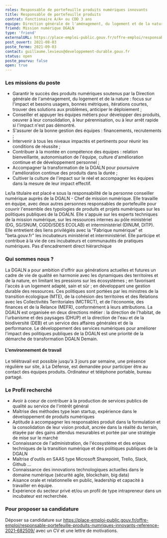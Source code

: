 ```yaml
---
roles: Responsable de portefeuille produits numériques innovants 
title: Responsable de portefeuille produits
contrat: Fonctionaire A/A+ ou CDD 3 ans
equipe: Direction générale de l'aménagement, du logement et de la nature
friend: Mission numérique DGALN
type: 'friend'
externalURL: https://place-emploi-public.gouv.fr/offre-emploi/responsable-portefeuille-produits-numriques-innovants-reference-2021-682509/
post_ouvert: 2021-08-03
poste_ferme: 2021-09-03
contact: guillaume.levieux@developpement-durable.gouv.fr
status: open
poste_pourvu: false
open: true
---
```



### Les missions du poste
- Garantir le succès des produits numériques soutenus par la Direction générale de l'aménagement, du logement et de la nature : focus sur l'impact et besoins usagers, bonnes métriques, itérations courtes, trouver des solutions aux problèmes, anticiper le déploiement ;
- Conseiller et appuyer les équipes métiers pour développer des produits, oeuvrer à leur consolidation, à leur pérennisation, ou à leur arrêt rapide si l'impact n'est pas démontré.
- S'assurer de la bonne gestion des équipes : financements, recrutements ;
- Intervenir à tous les niveaux impactés et pertinents pour réunir les conditions de réussite ;
- Contribuer à la montée en compétence des équipes : relation bienveillante, autonomisation de l'équipe, culture d'amélioration continue et de développement personnel ;
- Accompagner la transformation de la DGALN pour poursuivre l'amélioration continue des produits dans la durée ;
- Cultiver la culture de l'impact sur le réel et accompagner les équipes dans la mesure de leur impact effectif.

Le/la titulaire est placé·e sous la responsabilité de la personne conseiller numérique auprès de la DGALN - Chef de mission numérique. Elle travaille en équipe, avec deux autres personnes responsables de portefeuille pour couvrir l'ensemble des typologies de produits et projets numériques sur les politiques publiques de la DGALN. Elle s'appuie sur les experts techniques de la mission numérique, sur les ressources internes au pôle ministériel (DG, SG/SNUM, CGDD/SDES ECOLAB) et interministériel (DINUM, DITP). Elle entretient des liens privilégiés avec la "Fabrique numérique" et "beta.gouv.fr" les incubateurs ministériel et interministériel. Elle participe et contribue à la vie de ces incubateurs et communautés de pratiques numériques. Pas d'encadrement direct hiérarchique

### Qui sommes nous ?
La DGALN a pour ambition d'offrir aux générations actuelles et futures un cadre de vie de qualité en harmonie avec les dynamiques des territoires et de la nature, en limitant les pressions sur les écosystèmes ; en favorisant l'accès à un logement adapté, sain et sûr ; en développant une gestion durable des ressources.
Ces politiques sont portées par les ministres de la transition écologique (MTE), de la cohésion des territoires et des Relations avec les Collectivités Territoriales (MCTRCT), et de l'économie, des finances et de la Relance (MEFR), conformément à leurs attributions.
La DGALN est organisée en deux directions métier : la direction de l'habitat, de l'urbanisme et des paysages (DHUP) et la direction de l'eau et de la biodiversité (DEB) et un service des affaires générales et de la performance.
Le développement des services numériques pour améliorer l'impact des politiques publiques de la DGALN est une priorité de la démarche de transformation DGALN Demain.

#### L'environnement de travail
Le télétravail est possible jusqu'à 3 jours par semaine, une présence régulière sur site, à La Défense, est demandée pour participer être au contact des équipes produits.
Ordinateur et téléphone portable, bureau partagé.

### Le Profil recherché
- Avoir à coeur de contribuer à la production de services publics de qualité au service de l'intérêt général
- Maîtrise des méthodes type lean startup, expérience dans le développement de produits numériques
- Aptitude à accompagner les responsables produit dans la formulation et la consolidation de leur vision produit, ancrée dans la réalité du terrain, étayée par des gains attendus mesurables et portée par une stratégie de mise sur le marché
- Connaissance de l'administration, de l'écosystème et des enjeux techniques de la transition numérique et des politiques publiques de la DGALN
- Maîtrise d'outils en SAAS type Microsoft Sharepoint, Trello, Slack, Github ...
- Connaissance des innovations technologiques actuelles dans le domaine numérique (sécurité agile, blockchain, big data)
- Aisance orale et relationnelle en public, leadership et capacité à travailler en équipe.
- Expérience du secteur privé et/ou un profil de type intrapreneur dans un incubateur est recherchée.

### Pour proposer sa candidature
Déposer sa candidature sur https://place-emploi-public.gouv.fr/offre-emploi/responsable-portefeuille-produits-numriques-innovants-reference-2021-682509/
avec un CV et une lettre de motivations. 
